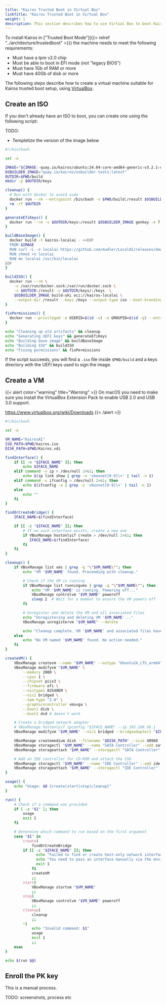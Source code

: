 ```yaml
---
title: "Kairos Trusted Boot in Virtual Box"
linkTitle: "Kairos Trusted Boot in Virtual Box"
weight: 1
description: This section describes how to use Virtual Box to boot Kairos in "Trusted boot" mode
---
```


To install Kairos in ["Trusted Boot Mode"]({{< relref "../architecture/trustedboot" >}}) the machine needs to meet the following requirements:

- Must have a tpm v2.0 chip
- Must be able to boot in EFI mode (not "legacy BIOS")
- Must have 1Gb of RAM or more
- Must have 40Gb of disk or more

The following steps describe how to create a virtual machine suitable for Kairos
trusted boot setup, using [VirtualBox](https://www.virtualbox.org/).

## Create an ISO

If you don't already have an ISO to boot, you can create one using the following script:

TODO:

- Templetize the version of the image below

```bash
#!/bin/bash

set -e

IMAGE="${IMAGE:-quay.io/kairos/ubuntu:24.04-core-amd64-generic-v3.2.1-uki}"
OSBUILDER_IMAGE="quay.io/kairos/osbuilder-tools:latest"
OUTDIR=$PWD/build
mkdir -p $OUTDIR/keys

cleanup() {
  # Run with docker to avoid sudo
  docker run --rm --entrypoint /bin/bash -v $PWD/build:/result $OSBUILDER_IMAGE -c 'rm -rf /result/*'
  rm -rf $OUTDIR
}

generateEfiKeys() {
  docker run --rm -v $OUTDIR/keys:/result $OSBUILDER_IMAGE genkey -e 7 --output /result KairosKeys
}

buildBaseImage() {
  docker build -t kairos-localai - <<EOF
  FROM $IMAGE
  RUN curl -L -o localai https://github.com/mudler/LocalAI/releases/download/v2.22.1/local-ai-Linux-x86_64
  RUN chmod +x localai
  RUN mv localai /usr/bin/localai
EOF
}

buildISO() {
  docker run --rm \
    -v /var/run/docker.sock:/var/run/docker.sock \
    -v $OUTDIR:/result -v $OUTDIR/keys/:/keys  \
    $OSBUILDER_IMAGE build-uki oci://kairos-localai \
    --output-dir /result --keys /keys --output-type iso --boot-branding "KairosAI"
}

fixPermissions() {
  docker run --privileged -e USERID=$(id -u) -e GROUPID=$(id -g) --entrypoint /usr/bin/sh -v $OUTDIR:/workdir --rm $OSBUILDER_IMAGE -c 'chown -R $USERID:$GROUPID /workdir'
}

echo "Cleaning up old artifacts" && cleanup
echo "Generating UEFI keys" && generateEfiKeys
echo "Building base image" && buildBaseImage
echo "Building ISO" && buildISO
echo "Fixing permissions" && fixPermissions
```

If the script succeeds, you will find a `.iso` file inside `$PWD/build` and a
keys directory with the UEFI keys used to sign the image.

## Create a VM

{{< alert color="warning" title="Warning" >}}
On macOS you need to make sure you install the VirtualBox Extension Pack to enable USB 2.0 and USB 3.0 support.

https://www.virtualbox.org/wiki/Downloads
{{< /alert >}}

```bash
#!/bin/bash

set -e

VM_NAME="KairosAI"
ISO_PATH=$PWD/kairos.iso
DISK_PATH=$PWD/Kairos.vdi

findInterface() {
    if [[ -n "$IFACE_NAME" ]]; then
        echo $IFACE_NAME
    elif command -v ip > /dev/null 2>&1; then
        echo $(ip link show | grep -o 'vboxnet[0-9]\+' | tail -n 1)
    elif command -v ifconfig > /dev/null 2>&1; then
        echo $(ifconfig -a | grep -o 'vboxnet[0-9]\+' | tail -n 1)
    else
        echo ""
    fi
}

findOrCreateBridge() {
    IFACE_NAME=$(findInterface)

    if [[ -z "$IFACE_NAME" ]]; then
        # If no such interface exists, create a new one
        if VBoxManage hostonlyif create > /dev/null 2>&1; then
           IFACE_NAME=$(findInterface)
        fi
    fi
}

cleanup() {
    if VBoxManage list vms | grep -q "\"$VM_NAME\""; then
        echo "VM '$VM_NAME' found. Proceeding with cleanup."

        # Check if the VM is running
        if VBoxManage list runningvms | grep -q "\"$VM_NAME\""; then
            echo "VM '$VM_NAME' is running. Powering off..."
            VBoxManage controlvm "$VM_NAME" poweroff
            sleep 2  # Wait for a moment to ensure the VM powers off
        fi

        # Unregister and delete the VM and all associated files
        echo "Unregistering and deleting VM '$VM_NAME'..."
        VBoxManage unregistervm "$VM_NAME" --delete

        echo "Cleanup complete. VM '$VM_NAME' and associated files have been deleted."
    else
        echo "No VM named '$VM_NAME' found. No action needed."
    fi
}

createVM() {
    VBoxManage createvm --name "$VM_NAME" --ostype "Ubuntu24_LTS_arm64" --register
    VBoxManage modifyvm "$VM_NAME" \
        --memory 2000 \
        --cpus 1 \
        --chipset piix3 \
        --firmware efi \
        --nictype1 82540EM \
        --nic1 bridged \
        --tpm-type "2.0" \
        --graphicscontroller vmsvga \
        --boot1 disk \
        --boot2 dvd # doesn't work

    # Create a bridged network adapter
    # VBoxManage hostonlyif ipconfig "$IFACE_NAME" --ip 192.168.56.1
    VBoxManage modifyvm "$VM_NAME" --nic1 bridged --bridgeadapter1 "$IFACE_NAME" 

    VBoxManage createmedium disk --filename "$DISK_PATH" --size 40960
    VBoxManage storagectl "$VM_NAME" --name "SATA Controller" --add sata --controller IntelAhci
    VBoxManage storageattach "$VM_NAME" --storagectl "SATA Controller" --port 0 --device 0 --type hdd --medium "$DISK_PATH"

    # Add an IDE controller for CD-ROM and attach the ISO
    VBoxManage storagectl "$VM_NAME" --name "IDE Controller" --add ide
    VBoxManage storageattach "$VM_NAME" --storagectl "IDE Controller" --port 0 --device 0 --type dvddrive --medium "$ISO_PATH"
}

usage() {
    echo "Usage: $0 {create|start|stop|cleanup}"
}

run() {
    # Check if a command was provided
    if [ -z "$1" ]; then
        usage
        exit 1
    fi

    # Determine which command to run based on the first argument
    case "$1" in
        create)
            findOrCreateBridge
	    if [[ -z "$IFACE_NAME" ]]; then
              echo "Failed to find or create host-only network interface."
              echo "You need to pass an interface manually via the environment variable: IFACE_NAME"
              exit 1
            fi
            createVM
            ;;
        start)
            VBoxManage startvm "$VM_NAME"
            ;;
        stop)
            VBoxManage controlvm "$VM_NAME" poweroff
            ;;
        cleanup)
            cleanup
            ;;
        *)
            echo "Invalid command: $1"
            usage
            exit 1
            ;;
    esac
}

echo $(run $@)
```

## Enroll the PK key

This is a manual process.

TODO: screenshots, process etc


